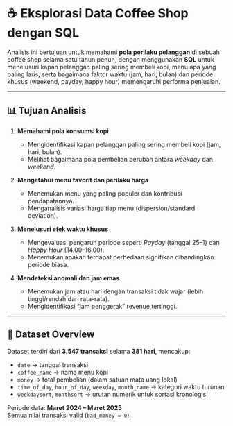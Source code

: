 # ☕ Eksplorasi Data Coffee Shop dengan SQL

Analisis ini bertujuan untuk memahami **pola perilaku pelanggan** di sebuah coffee shop selama satu tahun penuh, dengan menggunakan **SQL** untuk menelusuri kapan pelanggan paling sering membeli kopi, menu apa yang paling laris, serta bagaimana faktor waktu (jam, hari, bulan) dan periode khusus (weekend, payday, happy hour) memengaruhi performa penjualan.

---

## 📊 Tujuan Analisis

1. **Memahami pola konsumsi kopi**
   - Mengidentifikasi kapan pelanggan paling sering membeli kopi (jam, hari, bulan).
   - Melihat bagaimana pola pembelian berubah antara *weekday* dan *weekend*.

2. **Mengetahui menu favorit dan perilaku harga**
   - Menemukan menu yang paling populer dan kontribusi pendapatannya.
   - Menganalisis variasi harga tiap menu (dispersion/standard deviation).

3. **Menelusuri efek waktu khusus**
   - Mengevaluasi pengaruh periode seperti *Payday* (tanggal 25–1) dan *Happy Hour* (14.00–16.00).
   - Menemukan apakah terdapat perbedaan signifikan dibandingkan periode biasa.

4. **Mendeteksi anomali dan jam emas**
   - Menemukan jam atau hari dengan transaksi tidak wajar (lebih tinggi/rendah dari rata-rata).
   - Mengidentifikasi “jam penggerak” revenue tertinggi.


---

## 🧩 Dataset Overview

Dataset terdiri dari **3.547 transaksi** selama **381 hari**, mencakup:
- `date` → tanggal transaksi  
- `coffee_name` → nama menu kopi  
- `money` → total pembelian (dalam satuan mata uang lokal)  
- `time_of_day`, `hour_of_day`, `weekday`, `month_name` → kategori waktu turunan  
- `weekdaysort`, `monthsort` → urutan numerik untuk sortasi kronologis

Periode data: **Maret 2024 – Maret 2025**  
Semua nilai transaksi valid (`bad_money = 0`).
